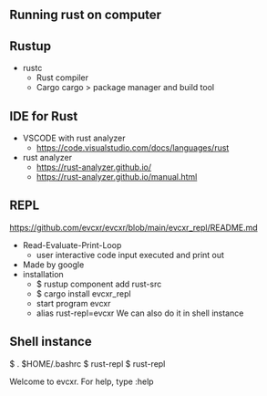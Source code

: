 ## Running rust on computer

## Rustup
- rustc
  - Rust compiler
  - Cargo cargo > package manager and build tool

## IDE for Rust
- VSCODE with rust analyzer
  - https://code.visualstudio.com/docs/languages/rust
- rust analyzer
  - https://rust-analyzer.github.io/
  - https://rust-analyzer.github.io/manual.html

## REPL
https://github.com/evcxr/evcxr/blob/main/evcxr_repl/README.md
  - Read-Evaluate-Print-Loop
    - user interactive code input executed and print out
  - Made by google
  - installation
    -  $ rustup component add rust-src
    -  $ cargo install evcxr_repl
    -  start program evcxr
    -  alias rust-repl=evcxr
We can also do it in shell instance
## Shell instance
$ . $HOME/.bashrc
$ rust-repl
$ rust-repl

Welcome to evcxr. For help, type :help
